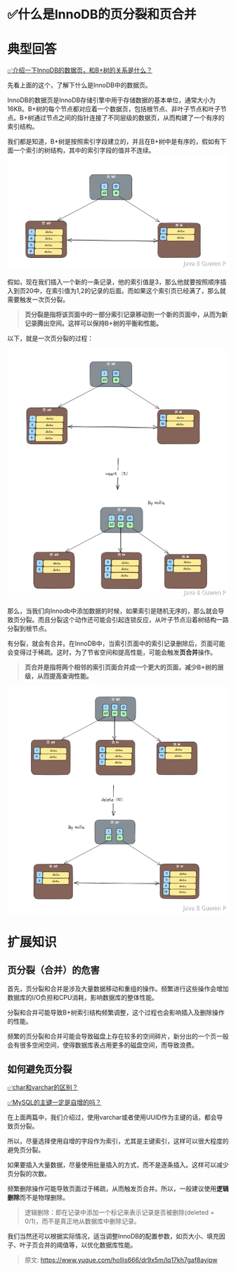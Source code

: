 # ✅什么是InnoDB的页分裂和页合并


# 典型回答

[✅介绍一下InnoDB的数据页，和B+树的关系是什么？](https://www.yuque.com/hollis666/dr9x5m/vebvlntlc6rnvuu0?view=doc_embed)

先看上面的这个，了解下什么是InnoDB中的数据页。

InnoDB的数据页是InnoDB存储引擎中用于存储数据的基本单位，通常大小为16KB。B+树的每个节点都对应着一个数据页，包括根节点、非叶子节点和叶子节点。B+树通过节点之间的指针连接了不同层级的数据页，从而构建了一个有序的索引结构。

我们都是知道，B+树是按照索引字段建立的，并且在B+树中是有序的，假如有下面一个索引的树结构，其中的索引字段的值并不连续。
![image.png](./img/5DiHVjQ9HXd97F_Q/1691209336653-cd371e3f-4a0f-4a2f-9cfc-17bc7c056a14-761821.png)

假如，现在我们插入一个新的一条记录，他的索引值是3，那么他就要按照顺序插入到页20中，在索引值为1,2的记录的后面。而如果这个索引页已经满了，那么就需要触发一次页分裂。

> **页分裂是指将该页面中的一部分索引记录移动到一个新的页面中，从而为新记录腾出空间。这样可以保持B+树的平衡和性能。**


以下，就是一次页分裂的过程：

![image.png](./img/5DiHVjQ9HXd97F_Q/1691209974023-b59ee310-e039-4d1b-990f-882c08c4bf22-241061.png)

那么，当我们向Innodb中添加数据的时候，如果索引是随机无序的，那么就会导致页分裂。而且分裂这个动作还可能会引起连锁反应，从叶子节点沿着树结构一路分裂到根节点。

有分裂，就会有合并。在InnoDB中，当索引页面中的索引记录删除后，页面可能会变得过于稀疏。这时，为了节省空间和提高性能，可能会触发**页合并**操作。

> **页合并是指将两个相邻的索引页面合并成一个更大的页面，减少B+树的层级，从而提高查询性能。**


![image.png](./img/5DiHVjQ9HXd97F_Q/1691209988733-7632185f-cb6c-4587-b1e8-0299cf85611c-732228.png)


# 扩展知识


## 页分裂（合并）的危害

首先，页分裂和合并是涉及大量数据移动和重组的操作。频繁进行这些操作会增加数据库的I/O负担和CPU消耗，影响数据库的整体性能。

分裂和合并可能导致B+树索引结构频繁调整，这个过程也会影响插入及删除操作的性能。

频繁的页分裂和合并可能会导致磁盘上存在较多的空间碎片，新分出的一个页一般会有很多空闲空间，使得数据库表占用更多的磁盘空间，而导致浪费。


## 如何避免页分裂

[✅char和varchar的区别？](https://www.yuque.com/hollis666/dr9x5m/xodf4gdc6i9goyt6?view=doc_embed)

[✅MySQL的主键一定是自增的吗？](https://www.yuque.com/hollis666/dr9x5m/glycgnryk8953c24?view=doc_embed)

在上面两篇中，我们介绍过，使用varchar或者使用UUID作为主键的话，都会导致页分裂。

所以，尽量选择使用自增的字段作为索引，尤其是主键索引，这样可以很大程度的避免页分裂。

如果要插入大量数据，尽量使用批量插入的方式，而不是逐条插入。这样可以减少页分裂的次数。

频繁删除操作可能导致页面过于稀疏，从而触发页合并。所以，一般建议使用**逻辑删除**而不是物理删除。

> 逻辑删除：即在记录中添加一个标记来表示记录是否被删除(deleted  = 0/1)，而不是真正地从数据库中删除记录。


我们当然还可以根据实际情况，适当调整InnoDB的配置参数，如页大小、填充因子、叶子页合并的阈值等，以优化数据库性能。




> 原文: <https://www.yuque.com/hollis666/dr9x5m/lq17kh7gaf8ayipw>